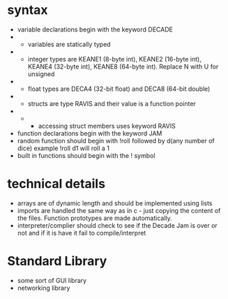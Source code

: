 
# syntax

- variable declarations begin with the keyword DECADE
- - variables are statically typed
- - integer types are KEANE1 (8-byte int), KEANE2 (16-byte int), KEANE4 (32-byte int), KEANE8 (64-byte int). Replace N with U for unsigned
- - float types are DECA4 (32-bit float) and DECA8 (64-bit double)
- - structs are type RAVIS and their value is a function pointer
- - - accessing struct members uses keyword RAVIS
- function declarations begin with the keyword JAM
- random function should begin with !roll followed by d(any number of dice) example !roll d1 will roll a 1
- built in functions should begin with the ! symbol

# technical details

- arrays are of dynamic length and should be implemented using lists
- imports are handled the same way as in c - just copying the content of the files. Function prototypes are made automatically.
- interpreter/complier should check to see if the Decade Jam is over or not and if it is have it fail to compile/interpret


# Standard Library
- some sort of GUI library
- networking library
